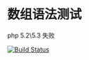 # 数组语法测试

php 5.2\5.3 失败

[![Build Status](https://travis-ci.org/baixinxing)](https://travis-ci.org/baixinxing/travis.svg)
